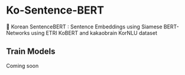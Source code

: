 # Ko-Sentence-BERT
🌷 Korean SentenceBERT : Sentence Embeddings using Siamese BERT-Networks using ETRI KoBERT and kakaobrain KorNLU dataset

## Train Models
Coming soon
